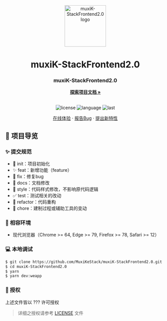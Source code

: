 <div align="center">
  <img width="130" src="https://github.com/eleliauk/muxiK-StackFrontend2.0/blob/main/src/common/assets/img/login/logo.png" alt="muxiK-StackFrontend2.0 logo">
  <h1 align="center">muxiK-StackFrontend2.0</h1>
  <h3>muxiK-StackFrontend2.0</h3>
  <a href="https://github.com/MuxiKeStack/muxiK-StackFrontend2.0"><strong>探索项目文档 »</strong></a>
  <br />
  <br />

![license](https://img.shields.io/github/license/MuxiKeStack/muxiK-StackFrontend2.0)
![language](https://img.shields.io/github/languages/top/MuxiKeStack/muxiK-StackFrontend2.0)
![last](https://img.shields.io/github/last-commit/MuxiKeStack/muxiK-StackFrontend2.0)

<a href="#" target="_blank">在线体验</a>
·
<a href="https://github.com/MuxiKeStack/muxiK-StackFrontend2.0/issues">报告Bug</a>
·
<a href="https://github.com/MuxiKeStack/muxiK-StackFrontend2.0/issues">提出新特性</a>

</div>

## 🔖 项目导览

### ✨ 提交规范

- 🎉 init：项目初始化
- ✨ feat：新增功能（feature）
- 🐞 fix：修复bug
- 📃 docs：文档修改
- 🌈 style：代码样式修改，不影响原代码逻辑
- ✅ test：测试相关的改动
- 🔨 refactor：代码重构
- 🔧 chore：建制过程或辅助工具的变动

### 🎯 相容环境

- 现代浏览器（Chrome >= 64, Edge >= 79, Firefox >= 78, Safari >= 12）

### 💻 本地调试

```bash
$ git clone https://github.com/MuxiKeStack/muxiK-StackFrontend2.0.git
$ cd muxiK-StackFrontend2.0
$ yarn
$ yarn dev:weapp
```

### 📝 授权

上述文件皆以 ??? 许可授权

> 详细之授权请参考 [LICENSE](LICENSE) 文件
